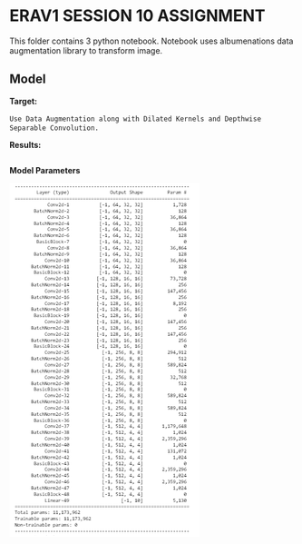 # ERAV1 SESSION 10 ASSIGNMENT

This folder contains 3 python notebook. Notebook uses albumenations data augmentation library to transform image.



 
## Model

**Target:** 
```
Use Data Augmentation along with Dilated Kernels and Depthwise Separable Convolution.
```

**Results:**
```

```

**Model Parameters**

![Model Parameters](images/params.png)

